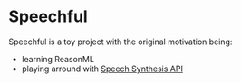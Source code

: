 # Speechful

Speechful is a toy project with the original motivation being:

* learning ReasonML
* playing arround with
  [Speech Synthesis API](https://developer.mozilla.org/en-US/docs/Web/API/SpeechSynthesis)
